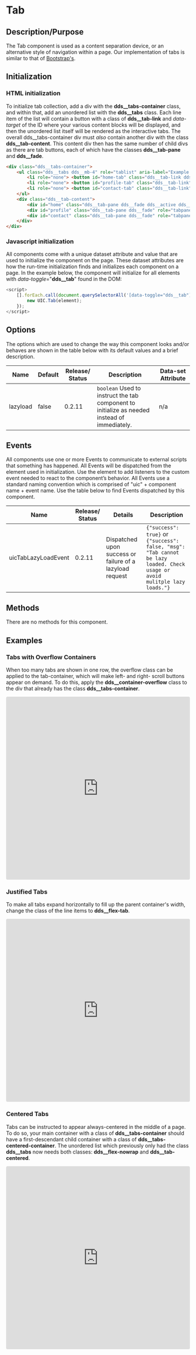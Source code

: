 
# Tab

## Description/Purpose

The Tab component is used as a content separation device, or an alternative style of navigation within a page.  Our implementation of tabs is similar to that of [Bootstrap's](https://getbootstrap.com/docs/4.0/components/navs/#tabs).

## Initialization

### HTML initialization

To initialize tab collection, add a div with the **dds\_\_tabs-container** class, and within that, add an unordered list with the **dds__tabs** class.  Each line item of the list will contain a button with a class of **dds__tab-link** and *data-target* of the ID where your various content blocks will be displayed, and then the unordered list itself will be rendered as the interactive tabs.  The overall dds__tabs-container div must *also* contain another div with the class **dds__tab-content**.  This content div then has the same number of child divs as there are tab buttons, each of which have the classes **dds__tab-pane** and **dds__fade**.

```HTML
<div class="dds__tabs-container">
    <ul class="dds__tabs dds__mb-4" role="tablist" aria-label="Example description of tabs">
        <li role="none"> <button id="home-tab" class="dds__tab-link dds__active" data-toggle="dds__tab" data-target="#exampleResponsiveTab" role="tab" aria-controls="home" aria-selected="true"> Home <i class="dds__icons dds__chevron-right dds__tab-icon" aria-hidden="true"></i> </button> </li>
        <li role="none"> <button id="profile-tab" class="dds__tab-link" tabindex="-1" data-toggle="dds__tab" data-target="#exampleResponsiveTab" role="tab" aria-controls="profile" aria-selected="false"> Profile <i class="dds__icons dds__chevron-right dds__tab-icon" aria-hidden="true"></i> </button> </li>
        <li role="none"> <button id="contact-tab" class="dds__tab-link" tabindex="-1" data-toggle="dds__tab" data-target="#exampleResponsiveTab" role="tab" aria-controls="contact" aria-selected="false"> Contact <i class="dds__icons dds__chevron-right dds__tab-icon" aria-hidden="true"></i> </button> </li>
    </ul>
    <div class="dds__tab-content">
        <div id="home" class="dds__tab-pane dds__fade dds__active dds__show" role="tabpanel" tabindex="0" aria-labelledby="home-tab"> <p>Home content</p> </div>
        <div id="profile" class="dds__tab-pane dds__fade" role="tabpanel" tabindex="0" aria-labelledby="profile-tab"> <p>Profile content</p> </div>
        <div id="contact" class="dds__tab-pane dds__fade" role="tabpanel" tabindex="0" aria-labelledby="contact-tab"> <p>Contact content</p> </div>
    </div>
</div>
```

### Javascript initialization

All components come with a unique dataset attribute and value that are used to initialize the component on the page. These dataset attributes are how the run-time initialization finds and initializes each component on a page. In the example below, the component will initialize for all elements with *data-toggle*="**dds__tab**" found in the DOM:

```javascript
<script>
    [].forEach.call(document.querySelectorAll('[data-toggle="dds__tab"]'), function(element) {
        new UIC.Tab(element);
    });
</script>
```

## Options

The options which are used to change the way this component looks and/or behaves are shown in the table below with its default values and a brief description.

Name | Default | Release/ Status | Description | Data-set Attribute
--- | --- | --- | --- | ---
lazyload | false | 0.2.11 | `boolean` Used to instruct the tab component to initialize as needed instead of immediately. | n/a

## Events

All components use one or more Events to communicate to external scripts that something has happened. All Events will be dispatched from the element used in initialization. Use the element to add listeners to the custom event needed to react to the component’s behavior. All Events use a standard naming convention which is comprised of "uic" + component name + event name. Use the table below to find Events dispatched by this component.

Name | Release/ Status | Details | Description
--- | --- | --- | ---
uicTabLazyLoadEvent | 0.2.11 | Dispatched upon success or failure of a lazyload request | `{"success": true}` or `{"success": false, "msg": "Tab cannot be lazy loaded. Check usage or avoid mulitple lazy loads."}`

## Methods

There are no methods for this component.

## Examples

### Tabs with Overflow Containers

When too many tabs are shown in one row, the overflow class can be applied to the tab-container, which will make left- and right- scroll buttons appear on demand.  To do this, apply the **dds__container-overflow** class to the div that already has the class **dds__tabs-container**.

<iframe
     src="https://codesandbox.io/embed/stupefied-lake-lgftb?fontsize=14&hidenavigation=1&theme=dark&view=preview"
     style="width:100%; height:500px; border:0; border-radius: 4px; overflow:hidden;"
     title="UICore Tab Overflow"
     allow="geolocation; microphone; camera; midi; vr; accelerometer; gyroscope; payment; ambient-light-sensor; encrypted-media; usb"
     sandbox="allow-modals allow-forms allow-popups allow-scripts allow-same-origin"
   ></iframe>

### Justified Tabs

To make all tabs expand horizontally to fill up the parent container's width, change the class of the line items to **dds__flex-tab**.

<iframe
     src="https://codesandbox.io/embed/uicore-tab-overflow-ob3kv?fontsize=14&hidenavigation=1&theme=dark&view=preview"
     style="width:100%; height:500px; border:0; border-radius: 4px; overflow:hidden;"
     title="UICore Tab Overflow"
     allow="geolocation; microphone; camera; midi; vr; accelerometer; gyroscope; payment; ambient-light-sensor; encrypted-media; usb"
     sandbox="allow-modals allow-forms allow-popups allow-scripts allow-same-origin">
</iframe>

### Centered Tabs

Tabs can be instructed to appear always-centered in the middle of a page.  To do so, your main container with a class of **dds__tabs-container** should have a first-descendant child container with a class of **dds__tabs-centered-container**.  The unordered list which previously only had the class **dds__tabs** now needs both classes: **dds__flex-nowrap** and **dds__tab-centered**.

<iframe
     src="https://codesandbox.io/embed/uicore-tab-justified-b618m?fontsize=14&hidenavigation=1&theme=dark&view=preview"
     style="width:100%; height:500px; border:0; border-radius: 4px; overflow:hidden;"
     title="UICore Tab Centered"
     allow="geolocation; microphone; camera; midi; vr; accelerometer; gyroscope; payment; ambient-light-sensor; encrypted-media; usb"
     sandbox="allow-modals allow-forms allow-popups allow-scripts allow-same-origin"
   ></iframe>
